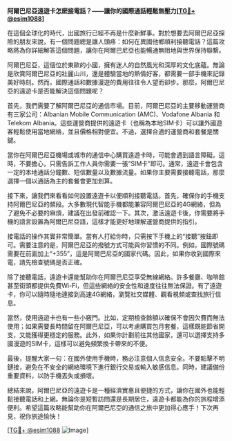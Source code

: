 **阿爾巴尼亞遠遊卡怎麽接電話？——讓你的國際通話輕鬆無壓力[[TG💪+ @esim1088](https://t.me/s/esim1088)]**

在這個全球化的時代，出國旅行已經不再是什麼新鮮事。對於想要去阿爾巴尼亞探險的朋友來說，有一個問題總是讓人頭疼：如何在異國他鄉順利接聽電話？這篇攻略將為你詳細解答這個問題，讓你在阿爾巴尼亞也能暢通無阻地與世界保持聯繫。

阿爾巴尼亞，這個位於東歐的小國，擁有迷人的自然風光和深厚的文化底蘊。無論是欣賞阿爾巴尼亞的壯麗山川，還是體驗當地的熱情好客，都需要一部手機來記錄美好時刻。然而，國際通話和數據漫遊的費用往往令人望而卻步。那麼，阿爾巴尼亞的遠遊卡是否能解決這個問題呢？

首先，我們需要了解阿爾巴尼亞的通信市場。目前，阿爾巴尼亞的主要移動運營商有三家公司：Albanian Mobile Communication (AMC)、Vodafone Albania 和 Telekom Albania。這些運營商提供的遠遊卡（也稱為本地SIM卡）可以讓外國遊客輕鬆使用當地網絡，並且價格相對便宜。不過，選擇合適的運營商和套餐是關鍵。

當你在阿爾巴尼亞機場或城市的通信中心購買遠遊卡時，可能會遇到語言障礙。這時，不要擔心，只需告訴工作人員你需要一張“SIM卡”即可。通常，遠遊卡會包含一定的本地通話分鐘數、短信數量以及數據流量。如果你主要需要接聽電話，那麼選擇一個以通話為主的套餐會更加划算。

接下來，讓我們來看看如何設置遠遊卡以便順利接聽電話。首先，確保你的手機支持阿爾巴尼亞的頻段。大多數現代智能手機都能兼容阿爾巴尼亞的4G網絡，但為了避免不必要的麻煩，建議在出發前確認一下。其次，激活遠遊卡後，你需要將手機的語言設置為阿爾巴尼亞語，這樣才能更好地理解運營商提供的指引。

接電話的操作其實非常簡單。當有人打給你時，只需按下手機上的“接聽”按鈕即可。需要注意的是，阿爾巴尼亞的撥號方式可能與你習慣的不同。例如，國際號碼需要在前面加上“+355”，這是阿爾巴尼亞的國家代碼。因此，如果你收到國際來電，請先檢查號碼是否正確。

除了接聽電話，遠遊卡還能幫助你在阿爾巴尼亞享受無線網絡。許多餐廳、咖啡館甚至街頭都提供免費Wi-Fi，但這些網絡的安全性和速度往往無法保證。有了遠遊卡，你可以隨時隨地連接到高速4G網絡，瀏覽社交媒體、觀看視頻或查找旅行信息。

當然，使用遠遊卡也有一些小竅門。比如，定期檢查餘額以確保不會因欠費而無法使用；如果需要長時間留在阿爾巴尼亞，可以考慮購買包月套餐，這樣既能節省開支，又能獲得更穩定的服務。此外，如果你計劃前往其他國家，還可以選擇支持多國漫遊的SIM卡，這樣可以避免頻繁換卡帶來的不便。

最後，提醒大家一句：在國外使用手機時，務必注意個人信息安全。不要點擊不明鏈接，避免在不安全的網絡環境下進行銀行交易或輸入敏感信息。同時，建議備份重要資料，以防手機丟失或損壞。

總結來說，阿爾巴尼亞的遠遊卡是一種經濟實惠且便捷的方式，讓你在國外也能輕鬆接聽電話和上網。無論你是短暫訪問還是長期居住，遠遊卡都能為你的旅程增添便利。希望這篇攻略能幫助你在阿爾巴尼亞的通信之旅中更加得心應手！下次再見，祝你旅途愉快！

[[TG💪+ @esim1088](https://t.me/s/esim1088) ![Image](https://i.postimg.cc/4NQfJmqS/Snipaste-2025-05-13-00-14-12.png)]